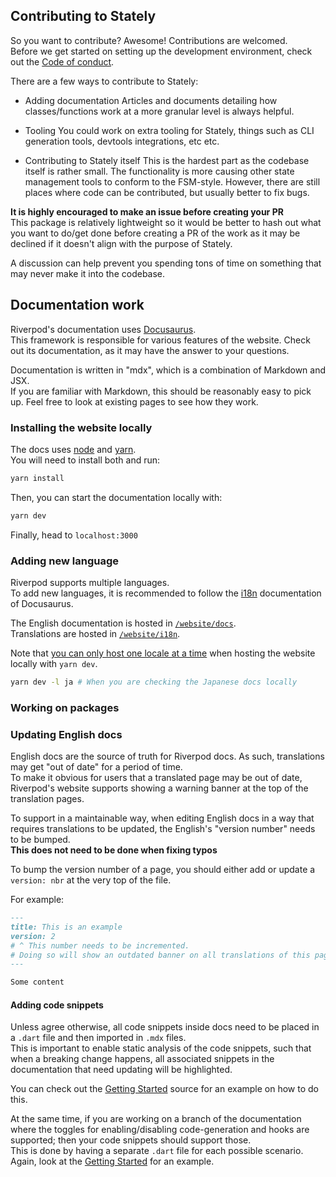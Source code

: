 ## Contributing to Stately

So you want to contribute? Awesome! Contributions are welcomed.  
Before we get started on setting up the development environment, check out
the [Code of conduct](./CODE_OF_CONDUCT.md).  

There are a few ways to contribute to Stately:

- Adding documentation
  Articles and documents detailing how classes/functions work at a more
  granular level is always helpful.

- Tooling
  You could work on extra tooling for Stately, things such as CLI generation
  tools, devtools integrations, etc etc.

- Contributing to Stately itself
  This is the hardest part as the codebase itself is rather small. The functionality
  is more causing other state management tools to conform to the FSM-style. However,
  there are still places where code can be contributed, but usually better to fix bugs.

**It is highly encouraged to make an issue before creating your PR**  
This package is relatively lightweight so it would be better to hash out what you
want to do/get done before creating a PR of the work as it may be declined if it doesn't
align with the purpose of Stately.

A discussion can help prevent you spending tons of time on something that may never
make it into the codebase.

## Documentation work

Riverpod's documentation uses [Docusaurus](https://docusaurus.io/fr/docs).  
This framework is responsible for various features of the website. Check out
its documentation, as it may have the answer to your questions.

Documentation is written in "mdx", which is a combination of Markdown and JSX.  
If you are familiar with Markdown, this should be reasonably easy to pick up.
Feel free to look at existing pages to see how they work.

### Installing the website locally

The docs uses [node](https://nodejs.org/fr) and [yarn](https://yarnpkg.com/).  
You will need to install both and run:

```sh
yarn install
```

Then, you can start the documentation locally with:

```sh
yarn dev
```

Finally, head to `localhost:3000`

### Adding new language

Riverpod supports multiple languages.  
To add new languages, it is recommended to follow the [i18n](https://docusaurus.io/docs/i18n/introduction)
documentation of Docusaurus.

The English documentation is hosted in [`/website/docs`](https://github.com/rrousselGit/riverpod/tree/master/website/docs).  
Translations are hosted in [`/website/i18n`](https://github.com/rrousselGit/riverpod/tree/master/website/i18n).

Note that [you can only host one locale at a time](https://tutorial.docusaurus.io/docs/tutorial-extras/translate-your-site#start-your-localized-site) when hosting the website locally with `yarn dev`.

```sh
yarn dev -l ja # When you are checking the Japanese docs locally
```

### Working on packages

### Updating English docs

English docs are the source of truth for Riverpod docs. As such, translations
may get "out of date" for a period of time.  
To make it obvious for users that a translated page may be out of date, Riverpod's
website supports showing a warning banner at the top of the translation pages.

To support in a maintainable way, when editing English docs in a way that requires
translations to be updated, the English's "version number" needs to be bumped.  
**This does not need to be done when fixing typos**

To bump the version number of a page, you should either add or update
a `version: nbr` at the very top of the file.

For example:

```md
---
title: This is an example
version: 2
# ^ This number needs to be incremented.
# Doing so will show an outdated banner on all translations of this page.
---

Some content
```

#### Adding code snippets

Unless agree otherwise, all code snippets inside docs need to be placed in a `.dart` file
and then imported in `.mdx` files.  
This is important to enable static analysis of the code snippets, such that when
a breaking change happens, all associated snippets in the documentation that
need updating will be highlighted.

You can check out the [Getting Started] source for an example on how to do this.

At the same time, if you are working on a branch of the documentation
where the toggles for enabling/disabling code-generation and hooks are supported; then
your code snippets should support those.  
This is done by having a separate `.dart` file for each possible scenario.  
Again, look at the [Getting Started] for an example.

[Getting Started]: https://github.com/rrousselGit/riverpod/blob/master/website/docs/introduction/getting_started.mdx